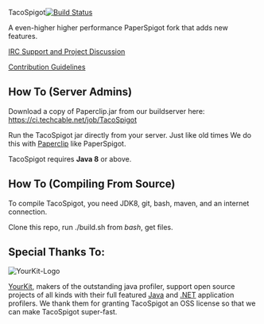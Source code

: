 TacoSpigot[![Build Status](https://travis-ci.org/TacoSpigot/TacoSpigot.svg?branch=master)](https://travis-ci.org/TacoSpigot/TacoSpigot)

A even-higher higher performance PaperSpigot fork that adds new features.

[IRC Support and Project Discussion](http://irc.spi.gt/iris/?channels=techcable)

[Contribution Guidelines](Contributing.md)

How To (Server Admins)
------
Download a copy of Paperclip.jar from our buildserver here:
https://ci.techcable.net/job/TacoSpigot

Run the TacoSpigot jar directly from your server. Just like old times
We do this with [Paperclip](https://github.com/PaperSpigot/Paperclip) like PaperSpigot.

TacoSpigot requires **Java 8** or above.

How To (Compiling From Source)
------
To compile TacoSpigot, you need JDK8, git, bash, maven, and an internet connection.

Clone this repo, run ./build.sh from *bash*, get files.

Special Thanks To:
-------------

![YourKit-Logo](https://www.yourkit.com/images/yklogo.png)

[YourKit](http://www.yourkit.com/), makers of the outstanding java 
profiler, support open source projects of all kinds with their full 
featured [Java](https://www.yourkit.com/java/profiler/index.jsp) and 
[.NET](https://www.yourkit.com/.net/profiler/index.jsp) application 
profilers. We thank them for granting TacoSpigot an OSS license so that 
we can make TacoSpigot super-fast.
